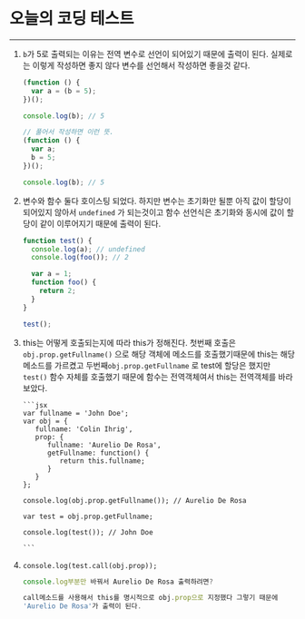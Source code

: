 # 오늘의 코딩 테스트

---

1.  `b`가 5로 출력되는 이유는 전역 변수로 선언이 되어있기 때문에 출력이 된다. 실제로는 이렇게 작성하면 좋지 않다 변수를 선언해서 작성하면 좋을것 같다.

    ```jsx
    (function () {
      var a = (b = 5);
    })();

    console.log(b); // 5

    // 풀어서 작성하면 이런 뜻.
    (function () {
      var a;
      b = 5;
    })();

    console.log(b); // 5
    ```

2.  변수와 함수 둘다 호이스팅 되었다. 하지만 변수는 초기화만 될뿐 아직 값이 할당이 되어있지 않아서 `undefined` 가 되는것이고 함수 선언식은 초기화와 동시에 값이 할당이 같이 이루어지기 때문에 출력이 된다.

    ```jsx
    function test() {
      console.log(a); // undefined
      console.log(foo()); // 2

      var a = 1;
      function foo() {
        return 2;
      }
    }

    test();
    ```

3.  this는 어떻게 호출되는지에 따라 this가 정해진다. 첫번째 호출은 `obj.prop.getFullname()` 으로 해당 객체에 메소드를 호출했기때문에 this는 해당 메소드를 가르켰고 두번째`obj.prop.getFullname`
    로 test에 할당은 했지만 `test()` 함수 자체를 호출했기 때문에 함수는 전역객체여서 this는 전역객체를 바라보았다.

        ```jsx
        var fullname = 'John Doe';
        var obj = {
           fullname: 'Colin Ihrig',
           prop: {
              fullname: 'Aurelio De Rosa',
              getFullname: function() {
                 return this.fullname;
              }
           }
        };

        console.log(obj.prop.getFullname()); // Aurelio De Rosa

        var test = obj.prop.getFullname;

        console.log(test()); // John Doe

        ```

4.  `console.log(test.call(obj.prop));`

    ```jsx
    console.log부분만 바꿔서 Aurelio De Rosa 출력하려면?

    call메소드를 사용해서 this를 명시적으로 obj.prop으로 지정했다 그렇기 때문에
    'Aurelio De Rosa'가 출력이 된다.
    ```
